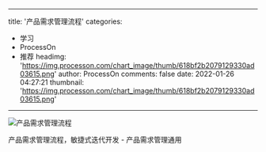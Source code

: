 
---
title: '产品需求管理流程'
categories: 
 - 学习
 - ProcessOn
 - 推荐
headimg: 'https://img.processon.com/chart_image/thumb/618bf2b2079129330ad03615.png'
author: ProcessOn
comments: false
date: 2022-01-26 04:27:21
thumbnail: 'https://img.processon.com/chart_image/thumb/618bf2b2079129330ad03615.png'
---

<div>   
<img class="thumb" alt="产品需求管理流程" src="https://img.processon.com/chart_image/thumb/618bf2b2079129330ad03615.png" referrerpolicy="no-referrer">
<p>产品需求管理流程，敏捷式迭代开发 - 产品需求管理通用</p>  
</div>
            